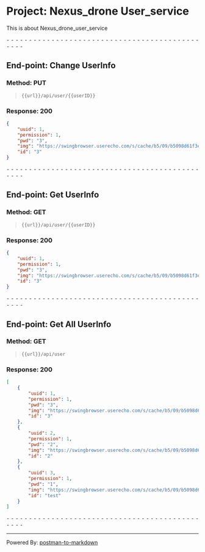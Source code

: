 # Project: Nexus_drone User_service

This is about Nexus_drone_user_service

⁃ ⁃ ⁃ ⁃ ⁃ ⁃ ⁃ ⁃ ⁃ ⁃ ⁃ ⁃ ⁃ ⁃ ⁃ ⁃ ⁃ ⁃ ⁃ ⁃ ⁃ ⁃ ⁃ ⁃ ⁃ ⁃ ⁃ ⁃ ⁃ ⁃ ⁃ ⁃ ⁃ ⁃ ⁃ ⁃ ⁃ ⁃ ⁃ ⁃ ⁃ ⁃ ⁃ ⁃ ⁃ ⁃ ⁃

## End-point: Change UserInfo

### Method: PUT

> ```
> {{url}}/api/user/{{userID}}
> ```

### Response: 200

```json
{
    "uuid": 1,
    "permission": 1,
    "pwd": "3",
    "img": "https://swingbrowser.userecho.com/s/cache/b5/09/b5098d61f3ef34b35311456b08123897.png",
    "id": "3"
}
```

⁃ ⁃ ⁃ ⁃ ⁃ ⁃ ⁃ ⁃ ⁃ ⁃ ⁃ ⁃ ⁃ ⁃ ⁃ ⁃ ⁃ ⁃ ⁃ ⁃ ⁃ ⁃ ⁃ ⁃ ⁃ ⁃ ⁃ ⁃ ⁃ ⁃ ⁃ ⁃ ⁃ ⁃ ⁃ ⁃ ⁃ ⁃ ⁃ ⁃ ⁃ ⁃ ⁃ ⁃ ⁃ ⁃ ⁃

## End-point: Get UserInfo

### Method: GET

> ```
> {{url}}/api/user/{{userID}}
> ```

### Response: 200

```json
{
    "uuid": 1,
    "permission": 1,
    "pwd": "3",
    "img": "https://swingbrowser.userecho.com/s/cache/b5/09/b5098d61f3ef34b35311456b08123897.png",
    "id": "3"
}
```

⁃ ⁃ ⁃ ⁃ ⁃ ⁃ ⁃ ⁃ ⁃ ⁃ ⁃ ⁃ ⁃ ⁃ ⁃ ⁃ ⁃ ⁃ ⁃ ⁃ ⁃ ⁃ ⁃ ⁃ ⁃ ⁃ ⁃ ⁃ ⁃ ⁃ ⁃ ⁃ ⁃ ⁃ ⁃ ⁃ ⁃ ⁃ ⁃ ⁃ ⁃ ⁃ ⁃ ⁃ ⁃ ⁃ ⁃

## End-point: Get All UserInfo

### Method: GET

> ```
> {{url}}/api/user
> ```

### Response: 200

```json
[
    {
        "uuid": 1,
        "permission": 1,
        "pwd": "3",
        "img": "https://swingbrowser.userecho.com/s/cache/b5/09/b5098d61f3ef34b35311456b08123897.png",
        "id": "3"
    },
    {
        "uuid": 2,
        "permission": 1,
        "pwd": "2",
        "img": "https://swingbrowser.userecho.com/s/cache/b5/09/b5098d61f3ef34b35311456b08123897.png",
        "id": "2"
    },
    {
        "uuid": 3,
        "permission": 1,
        "pwd": "1",
        "img": "https://swingbrowser.userecho.com/s/cache/b5/09/b5098d61f3ef34b35311456b08123897.png",
        "id": "test"
    }
]
```

⁃ ⁃ ⁃ ⁃ ⁃ ⁃ ⁃ ⁃ ⁃ ⁃ ⁃ ⁃ ⁃ ⁃ ⁃ ⁃ ⁃ ⁃ ⁃ ⁃ ⁃ ⁃ ⁃ ⁃ ⁃ ⁃ ⁃ ⁃ ⁃ ⁃ ⁃ ⁃ ⁃ ⁃ ⁃ ⁃ ⁃ ⁃ ⁃ ⁃ ⁃ ⁃ ⁃ ⁃ ⁃ ⁃ ⁃

---

Powered By: [postman-to-markdown](https://github.com/bautistaj/postman-to-markdown/)
